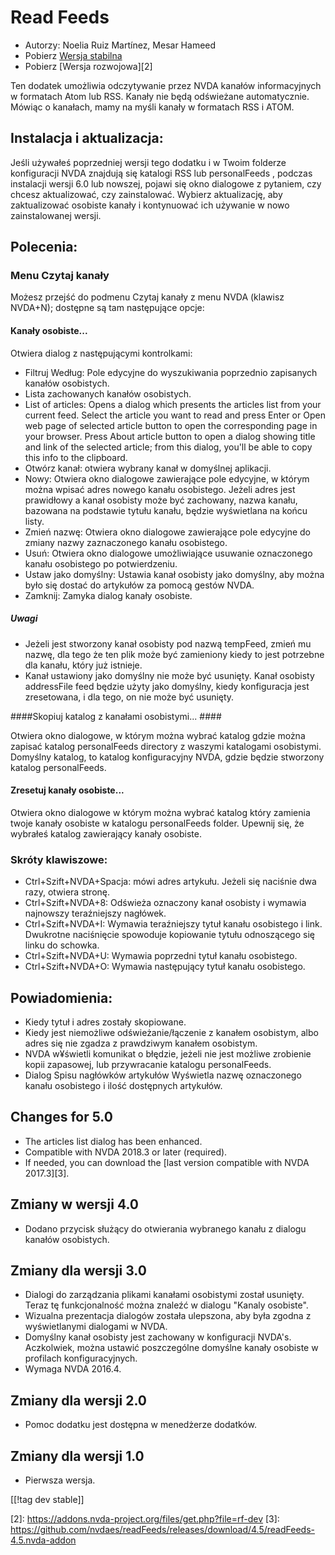 # Read Feeds #

* Autorzy: Noelia Ruiz Martínez, Mesar Hameed
* Pobierz [Wersja stabilna][1]
* Pobierz [Wersja rozwojowa][2]

Ten dodatek umożliwia odczytywanie przez NVDA kanałów informacyjnych w
formatach Atom lub RSS.  Kanały nie będą odświeżane automatycznie.  Mówiąc o
kanałach, mamy na myśli kanały w formatach RSS i ATOM.

## Instalacja i aktualizacja: ##

Jeśli używałeś poprzedniej wersji tego dodatku i w Twoim folderze
konfiguracji NVDA znajdują się katalogi RSS lub personalFeeds , podczas
instalacji wersji 6.0 lub nowszej, pojawi się okno dialogowe z pytaniem, czy
chcesz aktualizować, czy zainstalować.  Wybierz aktualizację, aby
zaktualizować osobiste kanały i kontynuować ich używanie w nowo
zainstalowanej wersji.

## Polecenia: ##

### Menu Czytaj kanały ###

Możesz przejść do podmenu Czytaj kanały z menu NVDA (klawisz NVDA+N);
dostępne są tam następujące opcje:

#### Kanały osobiste... ####

Otwiera dialog z następującymi kontrolkami:

* Filtruj Według: Pole edycyjne do wyszukiwania poprzednio zapisanych
  kanałów osobistych.
* Lista zachowanych kanałów osobistych.
* List of articles: Opens a dialog which presents the articles list from
  your current feed. Select the article you want to read and press Enter or
  Open web page of selected article button to open the corresponding page in
  your browser. Press About article button to open a dialog showing title
  and link of the selected article; from this dialog, you'll be able to copy
  this info to the clipboard.
* Otwórz kanał: otwiera wybrany kanał w domyślnej aplikacji.
* Nowy: Otwiera okno dialogowe zawierające pole edycyjne, w którym można
  wpisać adres nowego kanału osobistego. Jeżeli adres jest prawidłowy a
  kanał osobisty może być zachowany, nazwa kanału, bazowana na podstawie
  tytułu kanału, będzie wyświetlana na końcu listy.
* Zmień nazwę: Otwiera okno dialogowe zawierające pole edycyjne do zmiany
  nazwy zaznaczonego kanału osobistego.
* Usuń: Otwiera okno dialogowe umożliwiające  usuwanie oznaczonego kanału
  osobistego po potwierdzeniu.
* Ustaw jako domyślny: Ustawia kanał osobisty jako domyślny, aby można było
  się dostać do artykułów za pomocą gestów NVDA.
* Zamknij: Zamyka dialog kanały osobiste.

##### Uwagi #####

* Jeżeli jest stworzony kanał osobisty pod nazwą tempFeed, zmień mu nazwę,
  dla tego że ten plik może być zamieniony kiedy to jest potrzebne dla
  kanału, który już istnieje.
* Kanał ustawiony jako domyślny nie może być usunięty. Kanał osobisty
  addressFile feed będzie użyty jako domyślny, kiedy konfiguracja jest
  zresetowana, i dla tego, on nie może być usunięty.

####Skopiuj katalog z kanałami osobistymi... ####

Otwiera okno dialogowe, w którym można wybrać katalog gdzie można zapisać
katalog personalFeeds directory z waszymi katalogami osobistymi. Domyślny
katalog, to katalog konfiguracyjny NVDA, gdzie będzie stworzony katalog
personalFeeds.

#### Zresetuj kanały osobiste... ####

Otwiera okno dialogowe w którym można wybrać katalog który zamienia twoje
kanały osobiste w katalogu personalFeeds folder. Upewnij się, że wybrałeś
katalog zawierający kanały osobiste.

### Skróty klawiszowe: ###

* Ctrl+Szift+NVDA+Spacja: mówi adres artykułu. Jeżeli się naciśnie dwa razy,
  otwiera stronę.
* Ctrl+Szift+NVDA+8: Odświeża oznaczony kanał osobisty i wymawia najnowszy
  teraźniejszy nagłówek.
* Ctrl+Szift+NVDA+I: Wymawia teraźniejszy tytuł kanału osobistego i
  link. Dwukrotne naciśnięcie spowoduje kopiowanie tytułu odnoszącego się
  linku do schowka.
* Ctrl+Szift+NVDA+U: Wymawia poprzedni tytuł kanału osobistego.
* Ctrl+Szift+NVDA+O: Wymawia następujący tytuł kanału osobistego.

## Powiadomienia: ##

* Kiedy tytuł i adres zostały skopiowane.
* Kiedy jest niemożliwe odświeżanie/łączenie z kanałem osobistym, albo adres
  się nie zgadza z prawdziwym kanałem osobistym.
* NVDA w¥świetli komunikat o błędzie, jeżeli nie jest możliwe zrobienie
  kopii zapasowej, lub przywracanie katalogu personalFeeds.
* Dialog Spisu nagłówków artykułów Wyświetla nazwę oznaczonego kanału
  osobistego i ilość dostępnych artykułów.

## Changes for 5.0 ##

* The articles list dialog has been enhanced.
* Compatible with NVDA 2018.3 or later (required).
* If needed, you can download the [last version compatible with NVDA
  2017.3][3].

## Zmiany w wersji 4.0 ##

* Dodano przycisk służący do otwierania wybranego kanału z dialogu kanałów
  osobistych.

## Zmiany dla wersji 3.0 ##

* Dialogi do zarządzania plikami kanałami osobistymi został usunięty. Teraz
  tę funkcjonalność można znaleźć w dialogu "Kanaly osobiste".
* Wizualna prezentacja dialogów została ulepszona, aby była zgodna z
  wyświetlanymi dialogami w NVDA.
* Domyślny kanał osobisty jest zachowany w konfiguracji NVDA's. Aczkolwiek,
  można ustawić poszczególne domyślne kanały osobiste w profilach
  konfiguracyjnych.
* Wymaga NVDA 2016.4.


## Zmiany dla wersji 2.0 ##

* Pomoc dodatku jest dostępna w menedżerze dodatków.

## Zmiany dla wersji 1.0 ##

* Pierwsza wersja.

[[!tag dev stable]]

[1]: https://addons.nvda-project.org/files/get.php?file=rf

[2]: https://addons.nvda-project.org/files/get.php?file=rf-dev [3]:
https://github.com/nvdaes/readFeeds/releases/download/4.5/readFeeds-4.5.nvda-addon
